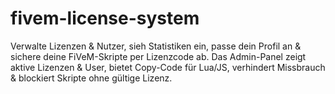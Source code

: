 # fivem-license-system
Verwalte Lizenzen &amp; Nutzer, sieh Statistiken ein, passe dein Profil an &amp; sichere deine FiVeM-Skripte per Lizenzcode ab. Das Admin-Panel zeigt aktive Lizenzen &amp; User, bietet Copy-Code für Lua/JS, verhindert Missbrauch &amp; blockiert Skripte ohne gültige Lizenz.
